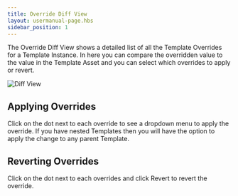 ```yaml
---
title: Override Diff View
layout: usermanual-page.hbs
sidebar_position: 1
---
```


The Override Diff View shows a detailed list of all the Template Overrides for a Template Instance. In here you can compare the overridden value to the value in the Template Asset and you can select which overrides to apply or revert.

![Diff View][1]

## Applying Overrides

Click on the dot next to each override to see a dropdown menu to apply the override. If you have nested Templates then you will have the option to apply the change to any parent Template.

## Reverting Overrides

Click on the dot next to each overrides and click Revert to revert the override.

[1]: /images/user-manual/templates/diff.png
